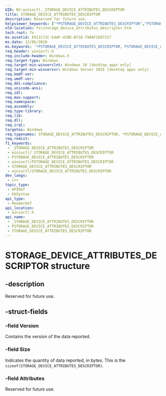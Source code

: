 ```yaml
---
UID: NS:winioctl._STORAGE_DEVICE_ATTRIBUTES_DESCRIPTOR
title: STORAGE_DEVICE_ATTRIBUTES_DESCRIPTOR
description: Reserved for future use.
helpviewer_keywords: ["*PSTORAGE_DEVICE_ATTRIBUTES_DESCRIPTOR","PSTORAGE_DEVICE_ATTRIBUTES_DESCRIPTOR","PSTORAGE_DEVICE_ATTRIBUTES_DESCRIPTOR structure pointer [Files]","STORAGE_DEVICE_ATTRIBUTES_DESCRIPTOR","STORAGE_DEVICE_ATTRIBUTES_DESCRIPTOR structure [Files]","fs.storage_device_attributes_descriptor","winioctl/PSTORAGE_DEVICE_ATTRIBUTES_DESCRIPTOR","winioctl/STORAGE_DEVICE_ATTRIBUTES_DESCRIPTOR"]
old-location: fs\storage_device_attributes_descriptor.htm
tech.root: fs
ms.assetid: E911C72C-E4AF-438D-B718-798AF2E07227
ms.date: 12/05/2018
ms.keywords: '*PSTORAGE_DEVICE_ATTRIBUTES_DESCRIPTOR, PSTORAGE_DEVICE_ATTRIBUTES_DESCRIPTOR, PSTORAGE_DEVICE_ATTRIBUTES_DESCRIPTOR structure pointer [Files], STORAGE_DEVICE_ATTRIBUTES_DESCRIPTOR, STORAGE_DEVICE_ATTRIBUTES_DESCRIPTOR structure [Files], fs.storage_device_attributes_descriptor, winioctl/PSTORAGE_DEVICE_ATTRIBUTES_DESCRIPTOR, winioctl/STORAGE_DEVICE_ATTRIBUTES_DESCRIPTOR'
req.header: winioctl.h
req.include-header: Windows.h
req.target-type: Windows
req.target-min-winverclnt: Windows 10 [desktop apps only]
req.target-min-winversvr: Windows Server 2016 [desktop apps only]
req.kmdf-ver: 
req.umdf-ver: 
req.ddi-compliance: 
req.unicode-ansi: 
req.idl: 
req.max-support: 
req.namespace: 
req.assembly: 
req.type-library: 
req.lib: 
req.dll: 
req.irql: 
targetos: Windows
req.typenames: STORAGE_DEVICE_ATTRIBUTES_DESCRIPTOR, *PSTORAGE_DEVICE_ATTRIBUTES_DESCRIPTOR
req.redist: 
f1_keywords:
 - _STORAGE_DEVICE_ATTRIBUTES_DESCRIPTOR
 - winioctl/_STORAGE_DEVICE_ATTRIBUTES_DESCRIPTOR
 - PSTORAGE_DEVICE_ATTRIBUTES_DESCRIPTOR
 - winioctl/PSTORAGE_DEVICE_ATTRIBUTES_DESCRIPTOR
 - STORAGE_DEVICE_ATTRIBUTES_DESCRIPTOR
 - winioctl/STORAGE_DEVICE_ATTRIBUTES_DESCRIPTOR
dev_langs:
 - c++
topic_type:
 - APIRef
 - kbSyntax
api_type:
 - HeaderDef
api_location:
 - winioctl.h
api_name:
 - _STORAGE_DEVICE_ATTRIBUTES_DESCRIPTOR
 - PSTORAGE_DEVICE_ATTRIBUTES_DESCRIPTOR
 - STORAGE_DEVICE_ATTRIBUTES_DESCRIPTOR
---
```


# STORAGE_DEVICE_ATTRIBUTES_DESCRIPTOR structure


## -description

Reserved for future use.

## -struct-fields

### -field Version

Contains the version of the data reported.

### -field Size

Indicates the quantity of data reported, in bytes. This is the <code>sizeof(STORAGE_DEVICE_ATTRIBUTES_DESCRIPTOR)</code>.

### -field Attributes

Reserved for future use.

